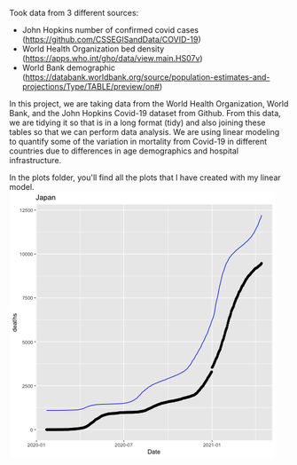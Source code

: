 Took data from 3 different sources: <br>
- John Hopkins number of confirmed covid cases (https://github.com/CSSEGISandData/COVID-19)
- World Health Organization bed density (https://apps.who.int/gho/data/view.main.HS07v)
- World Bank demographic (https://databank.worldbank.org/source/population-estimates-and-projections/Type/TABLE/preview/on#)


In this project, we are taking data from the World Health Organization, World Bank, and the John Hopkins Covid-19 dataset from Github. From this data, we are tidying it so that is in a long format (tidy) and also joining these tables so that we can perform data analysis. We are using linear modeling to quantify some of the variation in mortality from Covid-19 in different countries due to differences in age demographics and hospital infrastructure. 

In the plots folder, you'll find all the plots that I have created with my linear model.
![Japan linear model plot](https://github.com/naokishami/Classwork/blob/dc745033fcc43577f4d082bfd2687c3e459f5d69/375%20-%20Data%20Science/Covid/plots/Japan.png)
